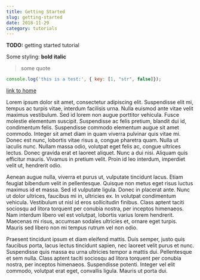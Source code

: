 ```yaml
---
title: Getting Started
slug: getting-started
date: 2018-11-29
category: tutorials
---
```


**TODO:** getting started tutorial

Some styling: **bold** __italic__

> some quote

```javascript
console.log('this is a test:', { key: [1, "str", false]});
```

[link to home](/)

Lorem ipsum dolor sit amet, consectetur adipiscing elit. Suspendisse
elit mi, tempus ac turpis vitae, interdum facilisis urna. Nulla
euismod ante vitae velit maximus vestibulum. Sed id lorem non augue
porttitor vehicula. Fusce molestie elementum suscipit. Suspendisse ac
felis pretium, blandit dui id, condimentum felis. Suspendisse commodo
elementum augue sit amet commodo. Integer sit amet diam in quam
viverra pulvinar quis vitae mi. Donec est nunc, lobortis vitae risus
a, congue pharetra quam. Nulla ut iaculis nunc. Nullam massa odio,
volutpat eget felis ac, congue ultrices lectus. Donec gravida erat et
laoreet aliquet. Nunc a dui nisi. Aliquam quis efficitur
mauris. Vivamus in pretium velit. Proin id leo interdum, imperdiet
velit ut, hendrerit odio.

Aenean augue nulla, viverra et purus ut, vulputate tincidunt
lacus. Etiam feugiat bibendum velit in pellentesque. Quisque non metus
eget risus luctus maximus id et massa. Sed id vulputate ligula. Donec
in placerat ante. Nunc ut dolor ultrices, faucibus mi in, ultricies
ex. In volutpat condimentum vehicula. Vestibulum ut nisl id eros
sollicitudin finibus. Class aptent taciti sociosqu ad litora torquent
per conubia nostra, per inceptos himenaeos. Nam interdum libero vel
est volutpat, lobortis varius lorem hendrerit. Maecenas mi risus,
accumsan sodales ultricies et, ornare eget turpis. Mauris sed libero
non mi tempus rutrum vel non odio.

Praesent tincidunt ipsum et diam eleifend mattis. Duis semper, justo
quis faucibus porta, lacus lectus tincidunt sapien, nec laoreet velit
purus et nunc. Suspendisse quis massa eu urna ultricies tempor a
mattis dui. Pellentesque et sem nulla. Class aptent taciti sociosqu ad
litora torquent per conubia nostra, per inceptos
himenaeos. Suspendisse potenti. Integer vel elit commodo, volutpat
erat eget, convallis ligula. Mauris ut porta dui.
